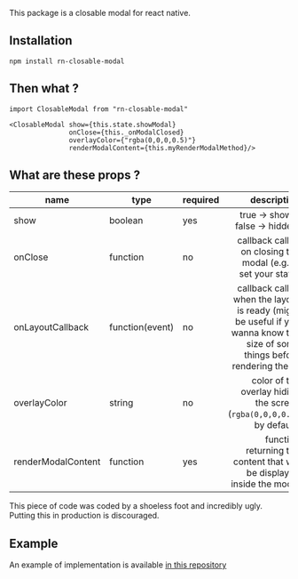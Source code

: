 This package is a closable modal for react native.

## Installation ##

`npm install rn-closable-modal`

## Then what ? ##

```
import ClosableModal from "rn-closable-modal"

<ClosableModal show={this.state.showModal}
               onClose={this._onModalClosed}
               overlayColor={"rgba(0,0,0,0.5)"}
               renderModalContent={this.myRenderModalMethod}/>
```

## What are these props ? ##


| name | type  | required  | description  |
|---|---|---|--:|
| show   | boolean  | yes  | true -> shown. false -> hidden. |
| onClose  | function  | no  | callback called on closing the modal (e.g. to set your state) |
| onLayoutCallback | function(event)  | no  | callback called when the layout is ready (might be useful if you wanna know the size of some things before rendering them) |
| overlayColor | string | no | color of the overlay hiding the screen (`rgba(0,0,0,0.5)` by default) |
| renderModalContent  | function  | yes  | function returning the content that will be displayed inside the modal  |

This piece of code was coded by a shoeless foot and incredibly ugly. Putting this in production is discouraged.

## Example ##

An example of implementation is available [in this repository](https://github.com/Kouznetsov/rn-closable-modal-example/tree/master)